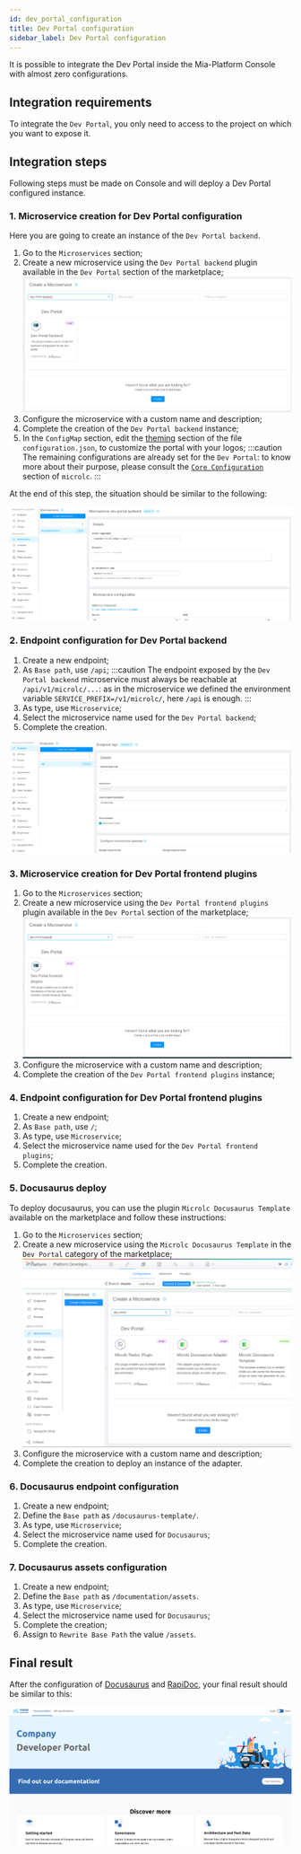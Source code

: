 ```yaml
---
id: dev_portal_configuration
title: Dev Portal configuration
sidebar_label: Dev Portal configuration
---
```


It is possible to integrate the Dev Portal inside the Mia-Platform Console with almost zero configurations.

## Integration requirements

To integrate the `Dev Portal`, you only need to access to the project on which you want to expose it.

## Integration steps

Following steps must be made on Console and will deploy a Dev Portal configured instance.

### 1. Microservice creation for Dev Portal configuration

Here you are going to create an instance of the `Dev Portal backend`.

1. Go to the `Microservices` section;
2. Create a new microservice using the `Dev Portal backend` plugin available in the `Dev Portal` section of the marketplace;
   ![Dev Portal backend](./img/dev_portal_backend.png)
3. Configure the microservice with a custom name and description;
4. Complete the creation of the `Dev Portal backend` instance;
5. In the `ConfigMap` section, edit the [theming](../business_suite/microlc/core_configuration.md#theming) section of the file `configuration.json`, to customize the portal with your logos;
   :::caution
   The remaining configurations are already set for the `Dev Portal`: to know more about their purpose, please consult the [`Core Configuration`](../business_suite/microlc/core_configuration.md) section of `microlc`. 
   :::

At the end of this step, the situation should be similar to the following:

![Backend service configured](./img/dev_portal_api_microservice_configured.png)

### 2. Endpoint configuration for Dev Portal backend

1. Create a new endpoint;
2. As `Base path`, use `/api`;
   :::caution
   The endpoint exposed by the `Dev Portal backend` microservice must always be reachable at `/api/v1/microlc/...`: 
   as in the microservice we defined the environment variable `SERVICE_PREFIX=/v1/microlc/`, here `/api` is enough.
   :::
3. As type, use `Microservice`;
4. Select the microservice name used for the `Dev Portal backend`;
5. Complete the creation.

![Backend endpoint configured](./img/dev_portal_api_configured.png)

### 3. Microservice creation for Dev Portal frontend plugins

1. Go to the `Microservices` section;
2. Create a new microservice using the `Dev Portal frontend plugins` plugin available in the `Dev Portal` section of the marketplace;
   ![Dev Portal frontend](./img/dev_portal_frontend.png)
3. Configure the microservice with a custom name and description;
4. Complete the creation of the `Dev Portal frontend plugins` instance;

### 4. Endpoint configuration for Dev Portal frontend plugins

1. Create a new endpoint;
2. As `Base path`, use `/`;
3. As type, use `Microservice`;
4. Select the microservice name used for the `Dev Portal frontend plugins`;
5. Complete the creation.

### 5. Docusaurus deploy

To deploy docusaurus, you can use the plugin `Microlc Docusaurus Template` available on the marketplace and follow these instructions:

1. Go to the `Microservices` section;
2. Create a new microservice using the `Microlc Docusaurus Template` in the `Dev Portal` category of the marketplace;
   ![Docusaurus Template](img/docusaurus_adapter_marketplace.png)
3. Configure the microservice with a custom name and description;
4. Complete the creation to deploy an instance of the adapter.

### 6. Docusaurus endpoint configuration

1. Create a new endpoint;
2. Define the `Base path` as `/docusaurus-template/`.
3. As type, use `Microservice`;
4. Select the microservice name used for `Docusaurus`;
5. Complete the creation.

### 7. Docusaurus assets configuration

1. Create a new endpoint;
2. Define the `Base path` as `/documentation/assets`.
3. As type, use `Microservice`;
4. Select the microservice name used for `Docusaurus`;
5. Complete the creation;
6. Assign to `Rewrite Base Path` the value `/assets`.

## Final result

After the configuration of [Docusaurus](docusaurus.md) and [RapiDoc](rapidoc.md), your final result should be similar to this:

![Final Result](img/final-result.png)
